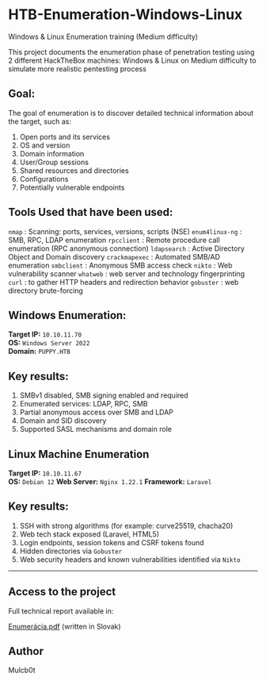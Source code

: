 # HTB-Enumeration-Windows-Linux
Windows &amp; Linux Enumeration training (Medium difficulty) 

This project documents the enumeration phase of penetration testing using 2 different HackTheBox machines: Windows & Linux on Medium difficulty to simulate more realistic pentesting process


## Goal:

The goal of enumeration is to discover detailed technical information about the target, such as:

1. Open ports and its services
2. OS and version
3. Domain information
4. User/Group sessions
5. Shared resources and directories
6. Configurations
7. Potentially vulnerable endpoints


## Tools Used that have been used:

`nmap` : Scanning: ports, services, versions, scripts (NSE)
`enum4linux-ng` : SMB, RPC, LDAP enumeration
`rpcclient` : Remote procedure call enumeration (RPC anonymous connection)
`ldapsearch` : Active Directory Object and Domain discovery
`crackmapexec` : Automated SMB/AD enumeration
`smbclient` : Anonymous SMB access check
`nikto` : Web vulnerability scanner
`whatweb` : web server and technology fingerprinting
`curl` : to gather HTTP headers and redirection behavior
`gobuster` : web directory brute-forcing


## Windows Enumeration:

**Target IP:** `10.10.11.70`  
**OS:** `Windows Server 2022`  
**Domain:** `PUPPY.HTB`

## Key results:

1. SMBv1 disabled, SMB signing enabled and required
2. Enumerated services: LDAP, RPC, SMB
3. Partial anonymous access over SMB and LDAP
4. Domain and SID discovery
5. Supported SASL mechanisms and domain role


## Linux Machine Enumeration

**Target IP:** `10.10.11.67`  
**OS:** `Debian 12`
**Web Server:** `Nginx 1.22.1`
**Framework:** `Laravel`

## Key results:

1. SSH with strong algorithms (for example: curve25519, chacha20)
2. Web tech stack exposed (Laravel, HTML5)
3. Login endpoints, session tokens and CSRF tokens found
4. Hidden directories via `Gobuster`
5. Web security headers and known vulnerabilities identified via `Nikto`

---

## Access to the project

Full technical report available in:

[Enumerácia.pdf](./Enumerácia.pdf) (written in Slovak)


## Author

Mulcb0t 
